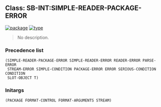 ## Class: SB-INT:SIMPLE-READER-PACKAGE-ERROR
[![package](https://img.shields.io/badge/Package-SB--INT-5f9ea0.svg?style=social&colorA=999999)](../) [![type](https://img.shields.io/badge/Type-Class-5f9ea0.svg?style=social&colorA=999999)](../#class) 

> No description.

### Precedence list
```
(SIMPLE-READER-PACKAGE-ERROR SIMPLE-READER-ERROR READER-ERROR PARSE-ERROR
 STREAM-ERROR SIMPLE-CONDITION PACKAGE-ERROR ERROR SERIOUS-CONDITION CONDITION
 SLOT-OBJECT T)
```
### Initargs
```
(PACKAGE FORMAT-CONTROL FORMAT-ARGUMENTS STREAM)
```
